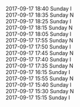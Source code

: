 2017-09-17 18:40 Sunday  I  
2017-09-17 18:35 Sunday  N  
2017-09-17 18:25 Sunday  I  
2017-09-17 18:15 Sunday  N  
2017-09-17 18:05 Sunday  I  
2017-09-17 17:55 Sunday  N  
2017-09-17 17:50 Sunday  I  
2017-09-17 17:45 Sunday  N  
2017-09-17 17:40 Sunday  I  
2017-09-17 17:35 Sunday  N  
2017-09-17 16:15 Sunday  I  
2017-09-17 15:55 Sunday  N  
2017-09-17 15:40 Sunday  I  
2017-09-17 15:30 Sunday  N  
2017-09-17 15:15 Sunday  I  
